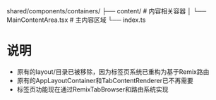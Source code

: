 shared/components/containers/
├── content/            # 内容相关容器
│   └── MainContentArea.tsx         # 主内容区域
└── index.ts

# 说明
- 原有的layout/目录已被移除，因为标签页系统已重构为基于Remix路由
- 原有的AppLayoutContainer和TabContentRenderer已不再需要
- 标签页功能现在通过RemixTabBrowser和路由系统实现
